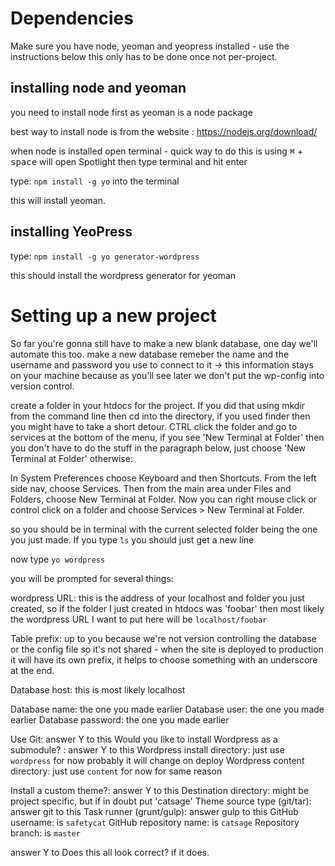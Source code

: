 # Dependencies
Make sure you have node, yeoman and yeopress installed - use the instructions below this only has to be done once not per-project.

## installing node and yeoman
you need to install node first as yeoman is a node package

best way to install node is from the website : https://nodejs.org/download/

when node is installed open terminal - quick way to do this is using <kbd>⌘</kbd> + <kbd>space</kbd> will open Spotlight then type terminal and hit enter

type: 
    <code>npm install -g yo</code>
into the terminal

this will install yeoman.

## installing YeoPress
type:
    <code>npm install -g yo generator-wordpress</code>
    
this should install the wordpress generator for yeoman

# Setting up a new project

So far you're gonna still have to make a new blank database, one day we'll automate this too. make a new database remeber the name and the username and password you use to connect to it -> this information stays on your machine because as you'll see later we don't put the wp-config into version control.

create a folder in your htdocs for the project. If you did that using mkdir from the command line then cd into the directory, if you used finder then you might have to take a short detour. CTRL click the folder and go to services at the bottom of the menu, if you see 'New Terminal at Folder' then you don't have to do the stuff in the paragraph below, just choose 'New Terminal at Folder' otherwise:

In System Preferences choose Keyboard and then Shortcuts. From the left side nav, choose Services. Then from the main area under Files and Folders, choose New Terminal at Folder. Now you can right mouse click or control click on a folder and choose Services > New Terminal at Folder. 

so you should be in terminal with the current selected folder being the one you just made. If you type <code>ls</code> you should just get a new line

now type <code>yo wordpress</code>

you will be prompted for several things:

wordpress URL: this is the address of your localhost and folder you just created, so if the folder I just created in htdocs was 'foobar' then most likely the wordpress URL I want to put here will be <code>localhost/foobar</code>

Table prefix: up to you because we're not version controlling the database or the config file so it's not shared - when the site is deployed to production it will have its own prefix, it helps to choose something with an underscore at the end.

Database host: this is most likely localhost

Database name: the one you made earlier
Database user: the one you made earlier
Database password: the one you made earlier

Use Git: answer Y to this
Would you like to install Wordpress as a submodule? : answer Y to this
Wordpress install directory: just use <code>wordpress</code> for now probably it will change on deploy
Wordpress content directory: just use <code>content</code> for now for same reason

Install a custom theme?: answer Y to this
Destination directory: might be project specific, but if in doubt put 'catsage'
Theme source type (git/tar): answer git to this
Task runner (grunt/gulp): answer gulp to this
GitHub username: is <code>safetycat</code>
GitHub repository name: is <code>catsage</code>
Repository branch: is <code>master</code>

answer Y to Does this all look correct? if it does.






